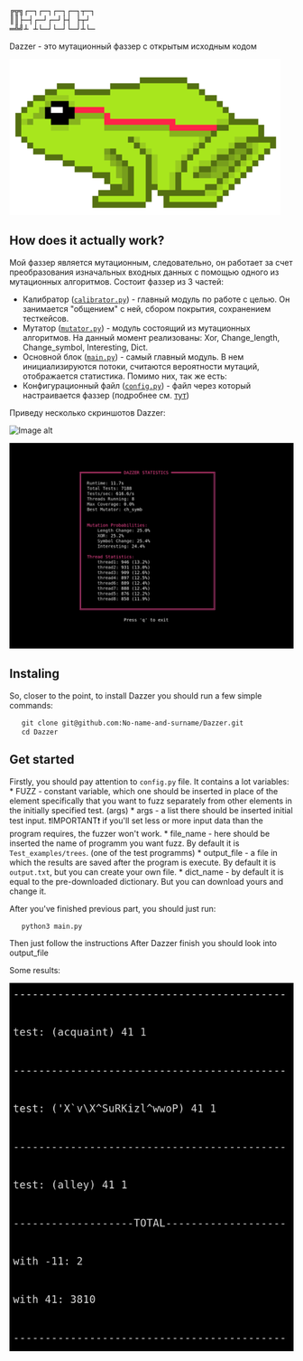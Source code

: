 

<pre>
╔╦╗┌─┐┌─┐┌─┐┌─┐┬─┐
║║├─┤┌─┘┌─┘├┤ ├┬┘
═╩╝┴ ┴└─┘└─┘└─┘┴└─
</pre>

Dazzer - это мутационный фаззер с открытым исходным кодом

![Image alt](https://github.com/No-name-and-surname/imagere/raw/main/pix.png)

## <a id="title1">How does it actually work?</a>

Мой фаззер является мутационным, следовательно, он работает за счет преобразования изначальных входных данных с помощью одного из мутационных алгоритмов. 
Состоит фаззер из 3 частей:
   * Калибратор ([`calibrator.py`](calibrator.py)) - главный модуль по работе с целью. Он занимается "общением" с ней, сбором покрытия, сохранением тесткейсов.
   * Мутатор ([`mutator.py`](mutator.py)) - модуль состоящий из мутационных алгоритмов. На данный момент реализованы: Xor, Change_length, Change_symbol, Interesting, Dict.
   * Основной блок ([`main.py`](main.py)) - самый главный модуль. В нем инициализируются потоки, считаются вероятности мутаций, отображается статистика.
Помимо них, так же есть:
   * Конфигурационный файл ([`config.py`](config.py)) - файл через который настраивается фаззер (подробнее см. [тут](#title3))

Приведу несколько скриншотов Dazzer:

![Image alt](https://github.com/user-attachments/assets/76ad5a97-2905-48c7-9acd-77dd7bfc7bd3)

![Image alt](https://github.com/No-name-and-surname/imagere/blob/main/Screenshot%20from%202025-03-16%2016-20-54.png)


## <a id="title2">Instaling</a>

So, closer to the point, to install Dazzer you should run a few simple commands:

```
   git clone git@github.com:No-name-and-surname/Dazzer.git
   cd Dazzer
```

## <a id="title3">Get started</a>

Firstly, you should pay attention to  `config.py`  file.
It contains a lot variables: 
    * FUZZ - constant variable, which one should be inserted in place of the element specifically that you want to fuzz separately from other elements in the initially specified test. (args) 
    * args - a list there should be inserted initial test input. ❗IMPORTANT❗ if you'll set less or more input data than the program requires, the fuzzer won't work.
    * file_name - here should be inserted the name of programm you want fuzz. By default it is  `Test_examples/trees`. (one of the test programms)
    * output_file - a file in which the results are saved after the program is execute. By default it is  `output.txt`, but you can create your own file.
    * dict_name - by default it is equal to the pre-downloaded dictionary. But you can download yours and change it.
   
After you've finished previous part, you should just run:

```
   python3 main.py
```
Then just follow the instructions
After Dazzer finish you should look into output_file

Some results:

![Image alt](https://github.com/No-name-and-surname/imagere/raw/main/Screenshot%20from%202024-07-30%2014-53-03.png)

## 
                              
